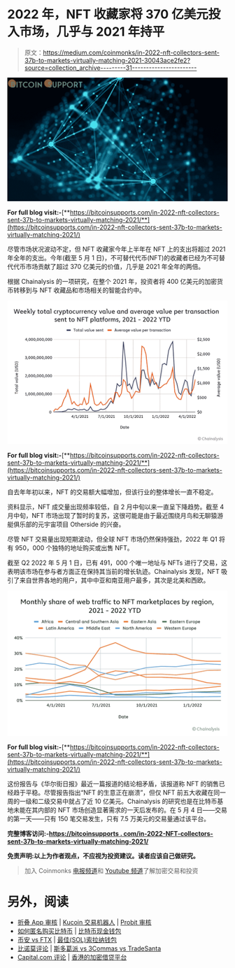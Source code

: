 # 2022 年，NFT 收藏家将 370 亿美元投入市场，几乎与 2021 年持平

> 原文：<https://medium.com/coinmonks/in-2022-nft-collectors-sent-37b-to-markets-virtually-matching-2021-30043ace2fe2?source=collection_archive---------31----------------------->

![](img/5ba6f40dc66285a7c3837e675bde2bd6.png)

**For full blog visit:-**[**https://bitcoinsupports.com/in-2022-nft-collectors-sent-37b-to-markets-virtually-matching-2021/**](https://bitcoinsupports.com/in-2022-nft-collectors-sent-37b-to-markets-virtually-matching-2021/)

尽管市场状况波动不定，但 NFT 收藏家今年上半年在 NFT 上的支出将超过 2021 年全年的支出。今年(截至 5 月 1 日)，不可替代代币(NFT)的收藏者已经为不可替代代币市场贡献了超过 370 亿美元的价值，几乎是 2021 年全年的两倍。

根据 Chainalysis 的一项研究，在整个 2021 年，投资者将 400 亿美元的加密货币转移到与 NFT 收藏品和市场相关的智能合约中。

![](img/af881c91089ad41f5250ce701069db7f.png)

**For full blog visit:-**[**https://bitcoinsupports.com/in-2022-nft-collectors-sent-37b-to-markets-virtually-matching-2021/**](https://bitcoinsupports.com/in-2022-nft-collectors-sent-37b-to-markets-virtually-matching-2021/)

自去年年初以来，NFT 的交易额大幅增加，但该行业的整体增长一直不稳定。

资料显示，NFT 成交量出现频率较低，自 2 月中旬以来一直呈下降趋势。截至 4 月中旬，NFT 市场出现了暂时的复苏，这很可能是由于最近围绕月鸟和无聊猿游艇俱乐部的元宇宙项目 Otherside 的兴奋。

尽管 NFT 交易量出现短期波动，但全球 NFT 市场仍然保持强劲，2022 年 Q1 将有 950，000 个独特的地址购买或出售 NFT。

截至 Q2 2022 年 5 月 1 日，已有 491，000 个唯一地址与 NFTs 进行了交易，这表明该市场在参与者方面正在保持其当前的增长轨迹。Chainalysis 发现，NFT 吸引了来自世界各地的用户，其中中亚和南亚用户最多，其次是北美和西欧。

![](img/3e182c5ea2c30f1accdd69cfed442191.png)

**For full blog visit:-**[**https://bitcoinsupports.com/in-2022-nft-collectors-sent-37b-to-markets-virtually-matching-2021/**](https://bitcoinsupports.com/in-2022-nft-collectors-sent-37b-to-markets-virtually-matching-2021/)

这份报告与《华尔街日报》最近一篇报道的结论相矛盾，该报道称 NFT 的销售已经趋于平稳。尽管报告指出“NFT 的生意正在崩溃”，但仅 NFT 前五大收藏在同一周的一级和二级交易中就占了近 10 亿美元。Chainalysis 的研究也是在比特币基地未能在其内部的 NFT 市场创造显著需求的一天后发布的。在 5 月 4 日——交易的第一天——只有 150 笔交易发生，只有 7.5 万美元的交易量通过该平台。

**完整博客访问:-**[**https://bitcoinsupports . com/in-2022-NFT-collectors-sent-37b-to-markets-virtually-matching-2021/**](https://bitcoinsupports.com/in-2022-nft-collectors-sent-37b-to-markets-virtually-matching-2021/)

**免责声明:以上为作者观点，不应视为投资建议。读者应该自己做研究。**

> 加入 Coinmonks [电报频道](https://t.me/coincodecap)和 [Youtube 频道](https://www.youtube.com/c/coinmonks/videos)了解加密交易和投资

# 另外，阅读

*   [折叠 App 审核](https://coincodecap.com/fold-app-review) | [Kucoin 交易机器人](/coinmonks/kucoin-trading-bot-automate-your-trades-8cf0ca2138e0) | [Probit 审核](https://coincodecap.com/probit-review)
*   [如何匿名购买比特币](https://coincodecap.com/buy-bitcoin-anonymously) | [比特币现金钱包](https://coincodecap.com/bitcoin-cash-wallets)
*   [币安 vs FTX](https://coincodecap.com/binance-vs-ftx) | [最佳(SOL)索拉纳钱包](https://coincodecap.com/solana-wallets)
*   [比诺莫评论](https://coincodecap.com/binomo-review) | [斯多葛派 vs 3Commas vs TradeSanta](https://coincodecap.com/stoic-vs-3commas-vs-tradesanta)
*   [Capital.com 评论](https://coincodecap.com/capital-com-review) | [香港的加密借贷平台](https://coincodecap.com/crypto-lending-hong-kong)